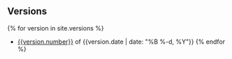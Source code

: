 ---
---

## Versions

{% for version in site.versions %}
- [{{version.number}}](/versions/{{version.number}}) of {{version.date | date: "%B %-d, %Y"}}
{% endfor %}
